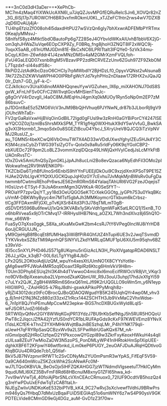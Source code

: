 =*=3nC0d3dH3aDer==*XePhCb-MC7m4zMaq4YiXWkUcAXN6l_u7JqQZJsvMPGfEQRuRelcSJn6_XOVQr82nZ_3G_6lSj17p7UROWCfH6BR3vxfmROkmU0KL_xTJZeFC1htn2rws4wV7DZXBJqD6IDvAUj4jA-TU4hpEfzizZfO08oh4l5daxdHtPU27wSVzQn6gIy7bhXxwrADFEMbPYRTmx0KeajlyMMsvJ-58nlfsfS8yz4Mtkt5bdOBautoPp6g7Z28SeJ4OYbvldWKxAIUvhB1bbV6X2jG-om3qhJHWaZIuVqe6EOpCXP9Zy_F0BRq_fng8jhoH3ZNQT8IF2xWQC9j-7oqxX5aAB_c61nUfMJGDm81E-BkCxNC6lLPRITtalt3IFQYe0-5zVk34mu-bCqyLK0m-Z6wfddr41J4zwMNzDMSv4aM2GMrXzmFVQLfoh-jFvU4GaLEQD07xsnb8tgM5VBzavIPP2zdRtCRVEZzUnv6ZGuh97ZF9ZkbOML7Tqzdxf-sI44sdfS8c-RkPiD2JztAdKbcDzoO6CHCIy7rpMWbdIY2BjHDzLf0_OpyxVQNst2vAlsunaB7At72ZbZiZKWVlaWPH4O0lPRbFgWcYJd7kyhPHo2nDIaaw172RHX2vJQaJQ0Ir_Dzh7-GD_jyF-k-C-CZJkIlckcrv3UraXldinoMANHQqneuYywVGZuhen_lX6p_miXAHONJ70dS8SgxW_kFnLhFSv0CFrC2Wi1IvqtGcvMHSienT1oJc-g8gOrVV4rDzvgIl_I4a0C8MJMEqHnJ4gmXq0kMUOy1Ryn5oNp0m2EP7zM86bsuvC-pJ1DGnt8aE5z5ZMG6VcV3nJM9BbQjHVhuq6PJYNwN_dr87b3JLborRj9gV9jOUhcWhTaEr-FV2qrGaRaVxwHijBVqOinGdBlL72Igd0gFUsI9w3zRnH0aGYBiPorCY4247ISEwYQCOZ0zj1zmIBsShrsMXkSPM_TYR1gfHg0WXHtukX9dY5wVvfuG_BwkSAg3vXI3Hormb1_3mqoSdx0u8SGEZtBcuO4YbcJ_5XryUreV8QJCQ3iTzVpNVMJ2RusUZ_s-au_TGMN5r4beXCwQI6VbOmuTW7X4AD33wVDdUXwsYghylZEu5HJk4Y3CKSM4czisCybZrTWG39TsIZyOTv-Qolx0s9aRu5rldFy06K9qYGolCBP2-ebXUEDc72F9pm2LoBLZ3vommXzqlDQcp49LhWjQxHVyICedjJsLcMYkFtBUAOnRvsTC-tOxZGvk5AmUfnQSyZpnGKLjJpAJh8ucLni2Bo8evQzaca6NyEdhFil3OMo2pIWokwafnej2RV9hWENK0PIi-TKZCbiDa6TjrhBfUInoSr6EnblS9hYYnFUEEjIDkOui9C9xzjdXmXPSoT9PE1SZHJAe2QVbLIgvKYfQtXUGCKQupJqH0zGY7cEvhu7JvMqkMjnBWsRv0uFgDatwmmbfCwtmsREhoPr6wsJE562mR0RmS64YaIaqTAhURl6VG2FzeJOqejisTH0sUzvt-ETSyt-F3iJsA6nxmMgm3QVtKsA-R0SeSfYT--PROiaYP7zpvQsjYT_yy18d3OeUQGOSeKTCrXekGGOtg_jyGPh753u0YkqBKcuVmM-DBKWhyByyc4m7MTsf5gbAJh3MMKoymcrGTkbum6kCrbsz-tlCg3FFDAxmRFjGXl_pTvKjXSr84Xd3Pi3J78qTMLmT0gB-dSDVDf5596Bu6fewUj1xQrk3KVABx1ySKvVdh1gmWFaK5atLRCQ1j15xnB_TOo6hbRVvea5x9jOTrCMvq17-IRRHysIlHB7Nnq_aOZXL7Wh3ndXIvz8j65hQ1O-mw_s66W8-FuaSyO7qXss0ggk_S8Xa_sKxaMxGwK2bm4csRJ7tY6VPeg0lncWJ8iYrHD86orJjCRGUUJN_-yM9OjeHgB8fBcqEt8fUMHaq3iWiBfPiR4GhfJtZ4hTupi6UE3v2JwqTSvmdDTYKVkvbxSZ8zTMl9ApnhQFSiNYVLZkdYMRLqGMUF1pU6XiU5m95qhv6BZs39xVd-IEI5cc5nXYLPHD46JS571g8UKqmu5riGizAcLN3H_PloXlVgatqpRDAD6NSLT26JJ_yIQx_k3qB7-00L6zLTgYYtgB4JbD-LPx2Q5L2OKtoiAdjUzQM_wpuYn4xesXtUUmNO1X8CYYsYotlIe-gMg6wefPFJWoA4MR5zq9Doaxf3RplRz6Ktcg6HmVkV9H8m-T0Um3DPhybESUq2hI3K4h4dTVwwoO4mic8xl6moEcifRWOcVR8jVt_VKqr3no9DV8xBpXxeanuba2LVpmodZkaKQbnUW_R9J3ouU3uhpj17hdJxXfgYi59c7uLYx2QJK_ZgBH4WRRm6S6nxQ61mLJfl9K2rUQGLLO9oWm5m_y6N1eypHIlGWPG_-ZAsHRG5-k7RqJ8dhi-gswkAPikoPPyMrqjh8z-yRjZI43012dcz0tFcOBrocQJBoQDAOQWgudYB5K245UqhQYr4wp0M_vhv3g_6j1mH21Nj3NZz880zl33zxIZ1rRcx144ZSCHTH3Jb9VxMaC2VhxWdse-6_7n1pY8QJYnPEmuMpCcwM23epkw-BGS7ncDXBUGxWyId8LqlS-wFJSOR1JvdZrI66sB-5RTWl0jvQtNvt2GIY8WWqKGxjPR13YdzJ7BU9rKbSefNtgJ5h5RUR5HOQoUPwT8c2JIqcrJZffA42jYzfUS0rdYCR1bLRUFApGds9cKxF97KWEVEmz8YNvXtTdsLKCfEK-kThnZ3YXHMHkWvjttBaJnBESzhqLMr_P4hIYNK179qli-aUewH7qFRYRpSasQCBzxWv9a2LSFPwlRdrUGaKQx67M_nA-nlGmxIpq62jHRoCIzfqwD2YtPkxcowQYGzpI89w3ZkrFxyKeoxHWkuH4s4qIIzUILsa8ZEuY7wMioZaDW3N5zoPS_PonDMLyWP41nIHRtokHmSp1XipUEE-dghkXBF6T2KFpwiY46wtfbnkd_iLm0keP6PUGY_2euOAFJDuAJRqHQDtlvoGKtqBGUu4DRQde7cb1_Q5tlaf-BkV5JB7NVzpnvrlRfWT1c2SvCDNyMs2YU0mPsmR3wYpAS_FifEqF5V59-0a9CA640mWcuZ5KZckWhk2ScANwAFc0M-wJ7LTQo0KBVUk_BeOsOjx5IHFZQKAHGG7jzWTNdmdVlgseetuT7HkICyMm9qudUMLl6lXZ35BvFmF8Rd68HBcnulM8xnyG1ZFI65hwa_kd-7vvI9wVVwTj4_40foiAjPbrSNLcVXnCEAcCRmuox0_72IUF9OcdtVB5hozQz4g3reYwPDuUxEFdwTqTzCAB1taLh-NiJEgZwIivUNDKoKeE532biP1VB_kK4_9C27wRvj3sXcIvewf1VdhlJ9BRwPrsm946yQs7fHbqD7dMxUzBqaiFUiD5IEGlAq51o6smWNY6z7wS4P90ysV9GKPDTELVide8CMmGD9eGj4DGz_auM-GvD1zZ3f70w=